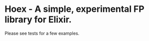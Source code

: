 Hoex - A simple, experimental FP library for Elixir.
====================================================

Please see tests for a few examples.
